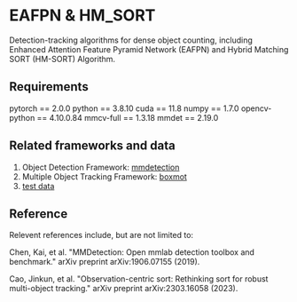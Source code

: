 # EAFPN & HM_SORT
Detection-tracking algorithms for dense object counting, including Enhanced Attention Feature Pyramid Network (EAFPN) and Hybrid Matching SORT (HM-SORT) Algorithm.

## Requirements
pytorch == 2.0.0
python == 3.8.10
cuda == 11.8
numpy == 1.7.0
opencv-python == 4.10.0.84
mmcv-full == 1.3.18
mmdet == 2.19.0

## Related frameworks and data
1. Object Detection Framework: [mmdetection](https://github.com/open-mmlab/mmdetection)
2. Multiple Object Tracking Framework: [boxmot](https://github.com/mikel-brostrom/boxmot)
3. [test data]()

## Reference
Relevent references include, but are not limited to:

Chen, Kai, et al. "MMDetection: Open mmlab detection toolbox and benchmark." arXiv preprint arXiv:1906.07155 (2019).

Cao, Jinkun, et al. "Observation-centric sort: Rethinking sort for robust multi-object tracking." arXiv preprint arXiv:2303.16058 (2023).

